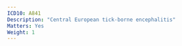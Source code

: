 ```yaml
---
ICD10: A841
Description: "Central European tick-borne encephalitis"
Matters: Yes
Weight: 1
---
```


